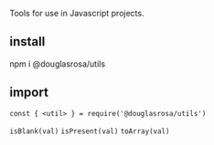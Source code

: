 Tools for use in Javascript projects.

## install
npm i @douglasrosa/utils

## import
``` const { <util> } = require('@douglasrosa/utils') ```

```isBlank(val)```
```isPresent(val)```
```toArray(val)```